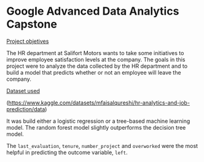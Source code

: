 # Google Advanced Data Analytics Capstone

<ins> Project objetives</ins>

The HR department at Salifort Motors wants to take some initiatives to improve employee satisfaction levels at the company. The goals in this project were to analyze the data collected by the HR department and to build a model that predicts whether or not an employee will leave the company.

<ins> Dataset used </ins>

(https://www.kaggle.com/datasets/mfaisalqureshi/hr-analytics-and-job-prediction/data)

It was build either a logistic regression or a tree-based machine learning model. The random forest model slightly outperforms the decision tree model.

The `last_evaluation`, `tenure`, `number_project` and `overworked` were the most helpful in predicting the outcome variable, `left`.
